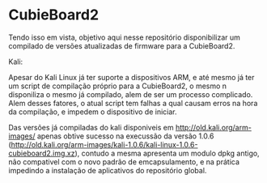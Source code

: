 # CubieBoard2

Tendo isso em vista, objetivo aqui nesse repositório disponibilizar um compilado de versões atualizadas de firmware para a CubieBoard2.



Kali: 

  Apesar do Kali Linux já ter suporte a dispositivos ARM, e até mesmo já ter um script de compilação próprio para a CubieBoard2, o mesmo n disponiliza o mesmo já compilado, alem de ser um processo complicado. Alem desses fatores, o atual script tem falhas a qual causam erros na hora da compilação, e impedem o dispositivo de iniciar.

Das versões já compiladas do kali disponiveis em http://old.kali.org/arm-images/ apenas obtive sucesso na execussão da versão 1.0.6 (http://old.kali.org/arm-images/kali-1.0.6/kali-linux-1.0.6-cubieboard2.img.xz), contudo a mesma apresenta um modulo dpkg antigo, não compativel com o novo padrão de emcapsulamento, e na prática impedindo a instalação de aplicativos do repositório global.
